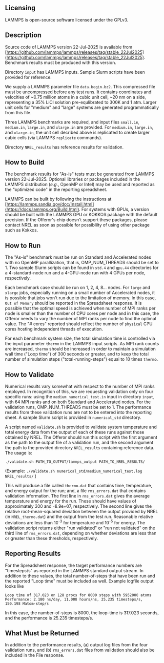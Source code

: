 ## Licensing
LAMMPS is open-source software licensed under the GPLv3. 

Description
-----------
Source code of LAMMPS version 22-Jul-2025 is available from [https://github.com/lammps/lammps/releases/tag/stable_22Jul2025](https://github.com/lammps/lammps/releases/tag/stable_22Jul2025). Benchmark results must be produced with this version.

Directory `input` has LAMMPS inputs. Sample Slurm scripts have been provided for reference. 

We supply a LAMMPS parameter file `data.begin.bz2`. This compressed file must be uncompressed before any test runs. It contains coordinates and velocities of ~0.75 million atoms in a cubic unit cell, ~20 nm on a side, representing a 35% LiCl solution pre-equlibrated to 300K and 1 atm. Larger unit cells for "medium" and "large" systems are generated programmatically from this file.

Three LAMMPS benchmarks are required, and input files `small.in`, `medium.in`, `large.in`, and `xlarge.in` are provided. For `medium.in`, `large.in`, and `xlarge.in`, the unit cell decribed above is replicated to create larger cubic cells (via LAMMPS `replicate` commands).  

Directory `NREL_results` has reference results for validation. 

How to Build
------------
The benchmark results for "As-is" tests must be generated from LAMMPS version 22-Jul-2025. Optional libraries or packages included in the LAMMPS distribution (*e.g.*, OpenMP or Intel) may be used and reported as the "optimized code" in the reporting spreadsheet.

LAMMPS can be built by following the instructions at [https://lammps.sandia.gov/doc/Install.html](https://docs.lammps.org/Build.html). For systems with GPUs, a version should be built with the LAMMPS GPU or KOKKOS package with the default precision. If the Offeror's chip doesn't support these packages, please contact NREL as soon as possible for possiblilty of using other package such as Kokkos.  

How to Run  
----------
The "As-is" benchmark must be run on Standard and Accelerated nodes with no OpenMP parallization, that is, OMP_NUM_THREADS should be set to 1. Two sample Slurm scripts can be found in `std.4` and `gpu.44` directories for a 4-standard-node run and a 4-GPU-node run with 4 GPUs per node, respectively.
  
Each benchmark case should be run on 1, 2, 4, 8... nodes. For `large` and `xlarge` jobs, especially running on a small number of Accelerated nodes, it is possible that jobs won't run due to the limitation of memory. In this case, `Out of Memory` should be reported in the Spreadsheet response. It is possible that the optimal speed is achieved when number of MPI ranks per node is smaller than the number of CPU cores per node and in this case, the Offeror needs to vary the number of MPI ranks per node to find the optimal value. The "# cores" reported should reflect the number of `physical` CPU cores hosting independent threads of execution.

For each benchmark system size, the total simulation time is controlled via the input parameter `thermo` in the LAMMPS input scripts. As MPI rank counts are increased, `thermo` should be increased in order to maintain a simulation wall time ("Loop time") of 300 seconds or greater, and to keep the total number of simulation steps ("total-running-steps") equal to 10 times `thermo`. 

How to Validate
-------------------------
Numerical results vary somewhat with respect to the number of MPI ranks employed. In recognition of this, we are requesting validation only on four specific runs: using the `medium_numerical_test.in` input in directory `input`, with 64 MPI ranks and on both Standard and Accelerated nodes. For the validation runs, OMP_NUM_THREADS must be set to 1. The performance results from these validation runs are not to be entered into the reporting sheet. A sample Slurm script is provided in `numerical_std` directory. 

A script named `validate.sh` is provided to validate system temperature and total energy data from the output of each of these runs against those obtained by NREL. The Offeror should run this script with the first argument as the path to the output file of a validation run, and the second argument the path to the provided directory `NREL_results` containing reference data. The usage is:

`./validate.sh PATH_TO_OUTPUT/lammps_output PATH_TO_NREL_RESULTS/`

(Example: `./validate.sh numerical_std/medium_numerical_test.log NREL_results/` ) 

This will produce a file called `thermo.dat` that contains time, temperature, and energy output for the run; and, a file `rms_errors.dat` that contains validation information. The first line in `rms_errors.dat` gives the average temperature and energy for the run. These should have values of approximately 300 and -8.9e+07, respectively. The second line gives the relative root-mean-squared deviation between the output provided by NREL (in `NREL_thermo.dat`) and the output from the test run. Reasonable relative deviations are less than 10<sup>-3</sup> for temperature and 10<sup>-5</sup> for energy. The validation script returns either "run validated" or "run not validated" on the third line of `rms_errors.dat`, depending on whether deviations are less than or greater than these thresholds, respectively.

Reporting Results
-----------------
For the Spreadsheet response, the target performance numbers are "timesteps/s" as reported in the LAMMPS standard output stream. In addition to these values, the total number-of-steps that have been run and the reported "Loop time" must be included as well. Example logfile output looks like

`Loop time of 317.023 on 128 procs for 8000 steps with 5952000 atoms`  
`Performance: 2.180 ns/day, 11.008 hours/ns, 25.235 timesteps/s, 150.198 Matom-step/s`

In this case, the number-of-steps is 8000, the loop-time is 317.023 seconds, and the performance is 25.235 timesteps/s.

## What Must be Returned
In addition to the performance results, (a) output log files from the four validation runs, and (b) `rms_errors.dat` files from validation should also be included in the File response.

